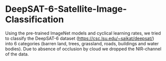 # DeepSAT-6-Satellite-Image-Classification
Using the pre-trained ImageNet models and cyclical learning rates, we tried to classify the DeepSAT-6 dataset (https://csc.lsu.edu/~saikat/deepsat/) into 6 categories (barren land, trees, grassland, roads, buildings and water bodies). Due to absence of occlusion by cloud we dropped the NIR-channel of the data.
